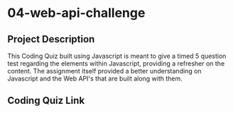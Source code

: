 # 04-web-api-challenge

## Project Description
This Coding Quiz built using Javascript is meant to give a timed 5 question test regarding the elements within Javascript, providing a refresher on the content. The assignment itself provided a better understanding on Javascript and the Web API's that are built along with them.

## Coding Quiz Link
